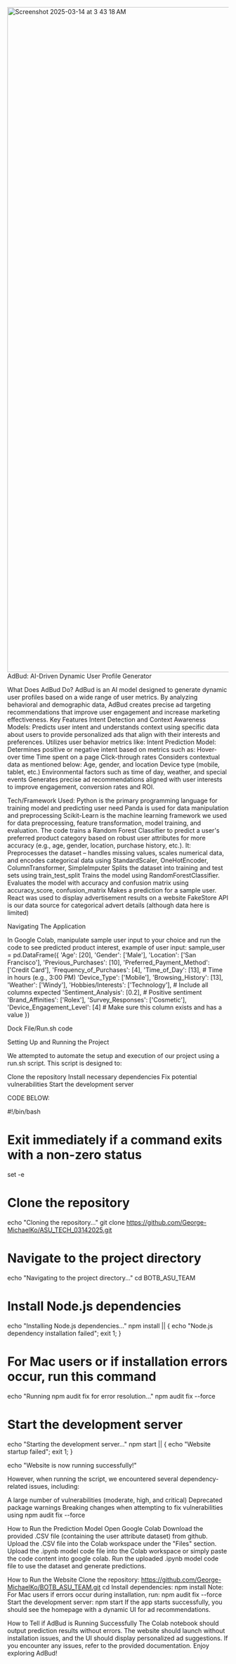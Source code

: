 <img width="1512" alt="Screenshot 2025-03-14 at 3 43 18 AM" src="https://github.com/user-attachments/assets/e8f6c77e-9eea-4bb1-9b6e-8d5560f16a22" />AdBud: AI-Driven Dynamic User Profile Generator

What Does AdBud Do?
AdBud is an AI model designed to generate dynamic user profiles based on a wide range of user metrics. By analyzing behavioral and demographic data, AdBud creates precise ad targeting recommendations that improve user engagement and increase marketing effectiveness.
Key Features
Intent Detection and Context Awareness Models: Predicts user intent and understands context using specific data about users to provide personalized ads that align with their interests and preferences.
Utilizes user behavior metrics like:
Intent Prediction Model: Determines positive or negative intent based on metrics such as:
Hover-over time
Time spent on a page
Click-through rates
Considers contextual data as mentioned below:
Age, gender, and location
Device type (mobile, tablet, etc.)
Environmental factors such as time of day, weather, and special events
Generates precise ad recommendations aligned with user interests to improve engagement, conversion rates and ROI.


Tech/Framework Used:
Python is the primary programming language for training model and predicting user need
Panda is used for data manipulation and preprocessing
Scikit-Learn is the machine learning framework we used for data preprocessing, feature transformation, model training, and evaluation.
The code trains a Random Forest Classifier to predict a user's preferred product category based on robust user attributes for more accuracy (e.g., age, gender, location, purchase history, etc.). It:
Preprocesses the dataset – handles missing values, scales numerical data, and encodes categorical data using StandardScaler, OneHotEncoder, ColumnTransformer, SimpleImputer
Splits the dataset into training and test sets using train_test_split
Trains the model using RandomForestClassifier.
Evaluates the model with accuracy and confusion matrix using accuracy_score, confusion_matrix
Makes a prediction for a sample user.
React was used to display advertisement results on a website
FakeStore API is our data source for categorical advert details (although data here is limited)


Navigating The Application

In Google Colab, manipulate sample user input to your choice and run the code to see predicted product interest, example of user input:
sample_user = pd.DataFrame({
   'Age': [20],
   'Gender': ['Male'],
   'Location': ['San Francisco'],
   'Previous_Purchases': [10],
   'Preferred_Payment_Method': ['Credit Card'],
   'Frequency_of_Purchases': [4],
   'Time_of_Day': [13],  # Time in hours (e.g., 3:00 PM)
   'Device_Type': ['Mobile'],
   'Browsing_History': [13],
   'Weather': ['Windy'],
   'Hobbies/Interests': ['Technology'],  # Include all columns expected
   'Sentiment_Analysis': [0.2],  # Positive sentiment
   'Brand_Affinities': ['Rolex'],
   'Survey_Responses': ['Cosmetic'],
   'Device_Engagement_Level': [4]  # Make sure this column exists and has a value
})

Dock File/Run.sh code

Setting Up and Running the Project

We attempted to automate the setup and execution of our project using a run.sh script. This script is designed to:

Clone the repository
Install necessary dependencies
Fix potential vulnerabilities
Start the development server

CODE BELOW:

#!/bin/bash

# Exit immediately if a command exits with a non-zero status
set -e

# Clone the repository
echo "Cloning the repository..."
git clone https://github.com/George-MichaelKo/ASU_TECH_03142025.git

# Navigate to the project directory
echo "Navigating to the project directory..."
cd BOTB_ASU_TEAM

# Install Node.js dependencies
echo "Installing Node.js dependencies..."
npm install || { echo "Node.js dependency installation failed"; exit 1; }

# For Mac users or if installation errors occur, run this command
echo "Running npm audit fix for error resolution..."
npm audit fix --force

# Start the development server
echo "Starting the development server..."
npm start || { echo "Website startup failed"; exit 1; }

echo "Website is now running successfully!"

However, when running the script, we encountered several dependency-related issues, including:

A large number of vulnerabilities (moderate, high, and critical)
Deprecated package warnings
Breaking changes when attempting to fix vulnerabilities using npm audit fix --force




How to Run the Prediction Model
Open Google Colab
Download the provided .CSV file (containing the user attribute dataset) from github.
Upload the .CSV file into the Colab workspace under the "Files" section.
Upload the .ipynb model code file into the Colab workspace or simply paste the code content into google colab.
Run the uploaded .ipynb model code file to use the dataset and generate predictions.

How to Run the Website
Clone the repository: https://github.com/George-MichaelKo/BOTB_ASU_TEAM.git
cd <project-directory>
Install dependencies:
npm install 
Note: For Mac users if errors occur during installation, run:
npm audit fix --force
Start the development server:
npm start
If the app starts successfully, you should see the homepage with a dynamic UI for ad recommendations.


How to Tell if AdBud is Running Successfully
The Colab notebook should output prediction results without errors.
The website should launch without installation issues, and the UI should display personalized ad suggestions.
If you encounter any issues, refer to the provided documentation. Enjoy exploring AdBud!



